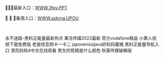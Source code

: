 <p>
	🧲🧲🧲最新入口：<a href="http://www.baidu.com/link?url=6MA2SWnO3Raqke39an_0PUxosM6ZrUGzi1BN9tNnlPW&wd">WWW.3fpy.PPT</a> 
	<p>
		🎂
🎂
🎂备用入口：<a href="http://www.baidu.com/link?url=6MA2SWnO3Raqke39an_0PUxosM6ZrUGzi1BN9tNnlPW&wd">WWW.azkrna.UPOU</a> 
	</p>
	<p>
		<br />
	</p>
	<p>
		永不迷路-黑料正能量最新热点
果冻传媒2022最新
荷兰vodafone精品
小黄人视频下载免费版
老狼信息网卡一卡二
japonensisjava好妈妈蜜橘
黑料正能量导航入口
漂亮妈妈4中文在线观看
男生的死精是什么颜色
秋葵传媒破解版
	</p>
